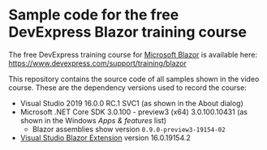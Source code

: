 # Sample code for the free DevExpress Blazor training course

The free DevExpress training course for [Microsoft Blazor](https://docs.microsoft.com/en-us/aspnet/core/client-side/spa/blazor/?view=aspnetcore-3.0) is available here: https://www.devexpress.com/support/training/blazor

This repository contains the source code of all samples shown in the video course. These are the dependency versions used to record the course:

- Visual Studio 2019 16.0.0 RC.1 SVC1 (as shown in the About dialog)
- Microsoft .NET Core SDK 3.0.100 - preview3 (x64) 3.0.100.10431 (as shown in the Windows _Apps & features_ list)
  - Blazor assemblies show version `0.9.0-preview3-19154-02`
- [Visual Studio Blazor Extension](https://marketplace.visualstudio.com/items?itemName=aspnet.blazor) version 16.0.19154.2
